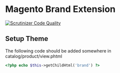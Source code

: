 # Magento Brand Extension

[![Scrutinizer Code Quality](https://scrutinizer-ci.com/g/andrewkett/Ak_Brands/badges/quality-score.png?b=master)](https://scrutinizer-ci.com/g/andrewkett/Ak_Brands/?branch=master)

## Setup Theme

The following code should be added somewhere in catalog/product/view.phtml

```php
<?php echo $this->getChildHtml('brand') ?>
```
